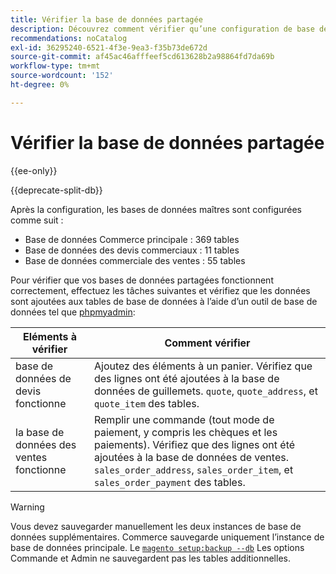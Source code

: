```yaml
---
title: Vérifier la base de données partagée
description: Découvrez comment vérifier qu’une configuration de base de données de partage Commerce fonctionne correctement.
recommendations: noCatalog
exl-id: 36295240-6521-4f3e-9ea3-f35b73de672d
source-git-commit: af45ac46afffeef5cd613628b2a98864fd7da69b
workflow-type: tm+mt
source-wordcount: '152'
ht-degree: 0%

---
```


# Vérifier la base de données partagée

{{ee-only}}

{{deprecate-split-db}}

Après la configuration, les bases de données maîtres sont configurées comme suit :

- Base de données Commerce principale : 369 tables
- Base de données des devis commerciaux : 11 tables
- Base de données commerciale des ventes : 55 tables

Pour vérifier que vos bases de données partagées fonctionnent correctement, effectuez les tâches suivantes et vérifiez que les données sont ajoutées aux tables de base de données à l’aide d’un outil de base de données tel que [phpmyadmin](../../installation/prerequisites/optional-software.md#phpmyadmin):

| Eléments à vérifier | Comment vérifier |
| -------------- | ------------- |
| base de données de devis fonctionne | Ajoutez des éléments à un panier. Vérifiez que des lignes ont été ajoutées à la base de données de guillemets. `quote`, `quote_address`, et `quote_item` des tables. |
| la base de données des ventes fonctionne | Remplir une commande (tout mode de paiement, y compris les chèques et les paiements). Vérifiez que des lignes ont été ajoutées à la base de données de ventes. `sales_order_address`, `sales_order_item`, et `sales_order_payment` des tables. |

>[!WARNING]
>
>Vous devez sauvegarder manuellement les deux instances de base de données supplémentaires. Commerce sauvegarde uniquement l’instance de base de données principale. Le [`magento setup:backup --db`](../../installation/tutorials/backup.md) Les options Commande et Admin ne sauvegardent pas les tables additionnelles.
